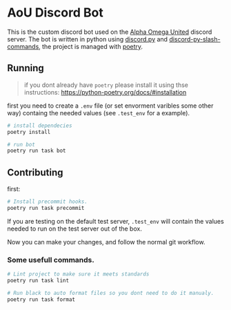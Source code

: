 # AoU Discord Bot
This is the custom discord bot used on the [Alpha Omega United](https://discord.gg/KPuHwjMyCH) discord server.
The bot is written in python using [discord.py](https://discordpy.readthedocs.io/en/stable/) and [discord-py-slash-commands](https://discord-py-slash-command.readthedocs.io/en/latest/index.html),
the project is managed with [poetry](https://python-poetry.org/docs/).

## Running
> if you dont already have `poetry` please install it using thse instructions: <https://python-poetry.org/docs/#installation>

first you need to create a `.env` file (or set envorment varibles some other way) containg the needed values (see `.test_env` for a example).

```bash
# install dependecies
poetry install

# run bot
poetry run task bot
```


## Contributing
first:
```bash
# Install precommit hooks.
poetry run task precommit
```

If you are testing on the default test server, `.test_env` will contain the values needed to run on the test server out of the box.

Now you can make your changes, and follow the normal git workflow.

### Some usefull commands.
```bash
# Lint project to make sure it meets standards
poetry run task lint

# Run black to auto format files so you dont need to do it manualy.
poetry run task format
```

